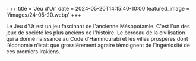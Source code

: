 +++
title = 'Jeu d&#39;Ur'
date = 2024-05-20T14:15:40-10:00
featured_image = '/images/24-05-20.webp'
+++

Le Jeu d&#39;Ur est un jeu fascinant de l&#39;ancienne Mésopotamie. C&#39;est l&#39;un des jeux de société les plus anciens de l&#39;histoire. Le berceau de la civilisation qui a donné naissance au Code d’Hammourabi et les villes prospères dont l’économie n’était que grossièrement agraire témoignent de l’ingéniosité de ces premiers Irakiens.